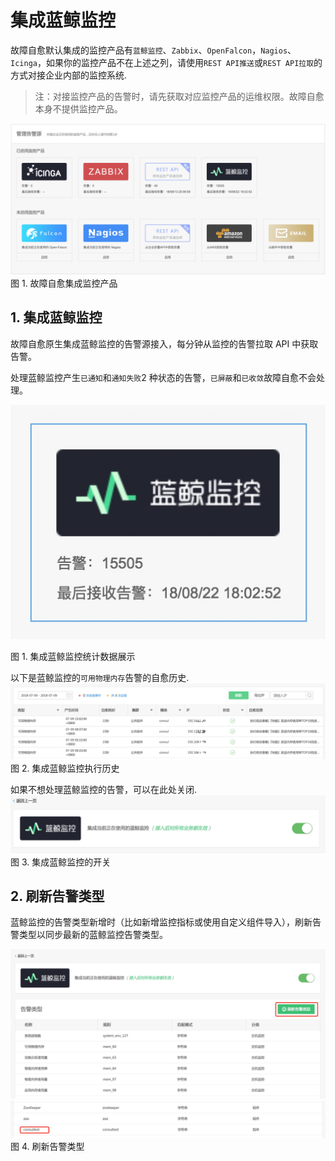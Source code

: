 # 集成蓝鲸监控

故障自愈默认集成的监控产品有`蓝鲸监控`、`Zabbix`、`OpenFalcon`，`Nagios`、`Icinga`，如果你的监控产品不在上述之列，请使用`REST API推送`或`REST API拉取`的方式对接企业内部的监控系统.

> 注：对接监控产品的告警时，请先获取对应监控产品的运维权限。故障自愈本身不提供监控产品。

![](media/15360296704741.jpg)
图 1. 故障自愈集成监控产品

## 1. 集成蓝鲸监控

故障自愈原生集成蓝鲸监控的告警源接入，每分钟从监控的告警拉取 API 中获取告警。

处理蓝鲸监控产生`已通知`和`通知失败`2 种状态的告警，`已屏蔽`和`已收敛`故障自愈不会处理。

![-w254](media/15360292954985.jpg)

图 1. 集成蓝鲸监控统计数据展示

以下是蓝鲸监控的`可用物理内存`告警的自愈历史.
![](media/15360307801229.jpg)
图 2. 集成蓝鲸监控执行历史

如果不想处理蓝鲸监控的告警，可以在此处关闭.
![](media/15360309257591.jpg)
图 3. 集成蓝鲸监控的开关

## 2. 刷新告警类型

蓝鲸监控的告警类型新增时（比如新增监控指标或使用自定义组件导入），刷新告警类型以同步最新的蓝鲸监控告警类型。

![](media/15381399772317.jpg)
![](media/15381400080731.jpg)
    图 4.  刷新告警类型

